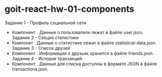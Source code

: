 # goit-react-hw-01-components

Задание 1 - Профиль социальной сети
 - Компонент <Profile>. Данные о пользователе лежат в файле user.json.
Задание 2 - Секция статистики
 - Компонет <Statistics>. Данные о статистике лежат в файле statistical-data.json.
Задание 3 - Список друзей
 - Компонент <FriendList>. Информация о друзьях хранится в файле friends.json.
Задание 4 - История транзакций
 - Компонент <TransactionHistory>. Данные для списка доступны в формате JSON в файле transactions.json. 

